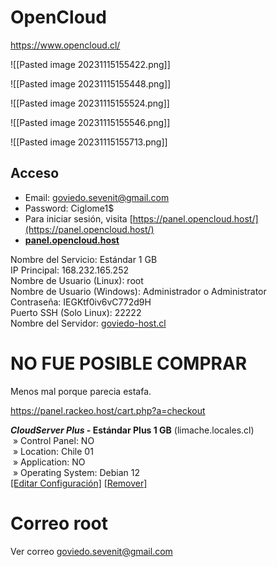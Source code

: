 # OpenCloud

https://www.opencloud.cl/

![[Pasted image 20231115155422.png]]

![[Pasted image 20231115155448.png]]

![[Pasted image 20231115155524.png]]

![[Pasted image 20231115155546.png]]

![[Pasted image 20231115155713.png]]


## Acceso

* Email: [goviedo.sevenit@gmail.com](mailto:goviedo.sevenit@gmail.com)
* Password: Ciglome1$
* Para iniciar sesión, visita [https://panel.opencloud.host/](https://panel.opencloud.host/)
* [**panel.opencloud.host**](http://panel.opencloud.host/)

Nombre del Servicio: Estándar 1 GB  
IP Principal: 168.232.165.252  
Nombre de Usuario (Linux): root  
Nombre de Usuario (Windows): Administrador o Administrator  
Contraseña: IEGKtf0iv6vC772d9H  
Puerto SSH (Solo Linux): 22222  
Nombre del Servidor: [goviedo-host.cl](http://goviedo-host.cl/)

# NO FUE POSIBLE COMPRAR

Menos mal porque parecia estafa.

https://panel.rackeo.host/cart.php?a=checkout

**_CloudServer Plus_ - Estándar Plus 1 GB** (limache.locales.cl)  
 » Control Panel: NO  
 » Location: Chile 01  
 » Application: NO  
 » Operating System: Debian 12  
[[Editar Configuración]](https://panel.rackeo.host/cart.php?a=confproduct&i=0) [[Remover]](https://panel.rackeo.host/cart.php?a=checkout#)

# Correo root

Ver correo goviedo.sevenit@gmail.com

